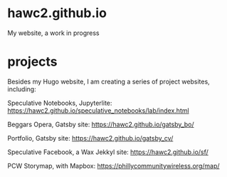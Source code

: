# hawc2.github.io

My website, a work in progress

# projects

Besides my Hugo website, I am creating a series of project websites, including:

Speculative Notebooks, Jupyterlite: https://hawc2.github.io/speculative_notebooks/lab/index.html

Beggars Opera, Gatsby site: https://hawc2.github.io/gatsby_bo/

Portfolio, Gatsby site: https://hawc2.github.io/gatsby_cv/

Speculative Facebook, a Wax Jekkyl site: https://hawc2.github.io/sf/

PCW Storymap, with Mapbox: https://phillycommunitywireless.org/map/
